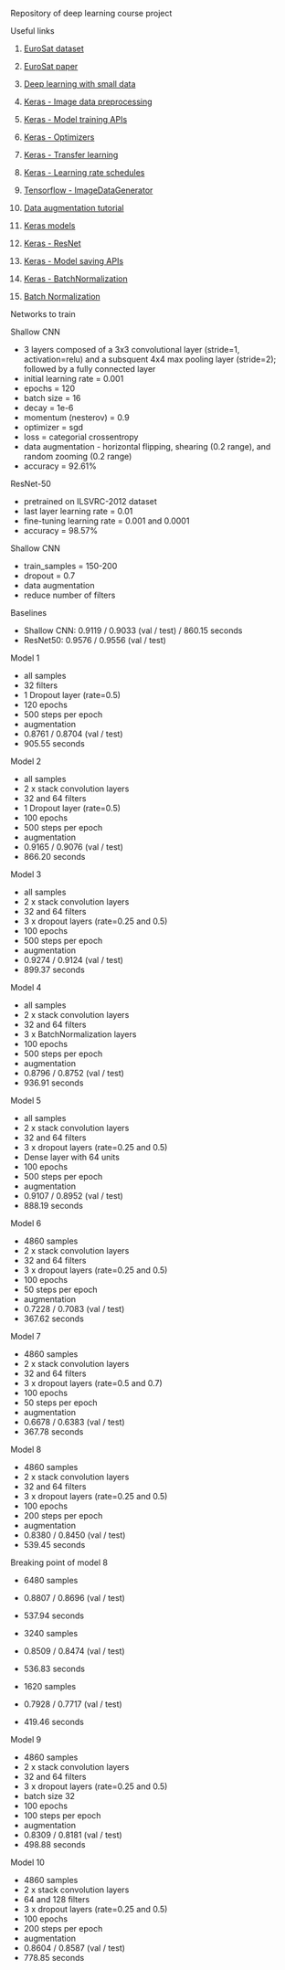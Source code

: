 Repository of deep learning course project 

Useful links

1. [EuroSat dataset](https://github.com/phelber/EuroSAT)

2. [EuroSat paper](https://ieeexplore.ieee.org/document/8519248) 

3. [Deep learning with small data](https://arxiv.org/pdf/2003.12843.pdf)

4. [Keras - Image data preprocessing](https://keras.io/api/preprocessing/image/)

5. [Keras - Model training APIs](https://keras.io/api/models/model_training_apis/) 

6. [Keras - Optimizers](https://keras.io/api/optimizers/)

7. [Keras - Transfer learning](https://keras.io/guides/transfer_learning/) 

8. [Keras - Learning rate schedules](https://keras.io/api/optimizers/learning_rate_schedules/)

9. [Tensorflow - ImageDataGenerator](https://www.tensorflow.org/api_docs/python/tf/keras/preprocessing/image/ImageDataGenerator) 

10. [Data augmentation tutorial](https://machinelearningmastery.com/how-to-configure-image-data-augmentation-when-training-deep-learning-neural-networks/)

11. [Keras models](https://keras.io/api/applications/)

11. [Keras - ResNet](https://keras.io/api/applications/resnet/) 

12. [Keras - Model saving APIs](https://keras.io/api/models/model_saving_apis/#savemodel-function)

13. [Keras - BatchNormalization](https://keras.io/api/layers/normalization_layers/batch_normalization/) 

14. [Batch Normalization](https://machinelearningmastery.com/batch-normalization-for-training-of-deep-neural-networks/)

Networks to train

Shallow CNN 
- 3 layers composed of a 3x3 convolutional layer (stride=1, activation=relu) and a subsquent 4x4 max pooling layer (stride=2); followed by a fully connected layer 
- initial learning rate = 0.001
- epochs = 120 
- batch size = 16 
- decay = 1e-6 
- momentum (nesterov) = 0.9 
- optimizer = sgd 
- loss = categorial crossentropy 
- data augmentation - horizontal flipping, shearing (0.2 range), and random zooming (0.2 range)
- accuracy = 92.61%

ResNet-50 
- pretrained on ILSVRC-2012 dataset
- last layer learning rate = 0.01
- fine-tuning learning rate = 0.001 and 0.0001 
- accuracy = 98.57%

Shallow CNN 
- train_samples = 150-200 
- dropout = 0.7
- data augmentation 
- reduce number of filters

Baselines 
- Shallow CNN: 0.9119 / 0.9033 (val / test) / 860.15 seconds
- ResNet50: 0.9576 / 0.9556 (val / test)

Model 1 
- all samples
- 32 filters 
- 1 Dropout layer (rate=0.5)
- 120 epochs 
- 500 steps per epoch
- augmentation 
- 0.8761 / 0.8704 (val / test)
- 905.55 seconds

Model 2 
- all samples
- 2 x stack convolution layers 
- 32 and 64 filters
- 1 Dropout layer (rate=0.5)
- 100 epochs 
- 500 steps per epoch
- augmentation 
- 0.9165 / 0.9076 (val / test)
- 866.20 seconds

Model 3 
- all samples
- 2 x stack convolution layers 
- 32 and 64 filters
- 3 x dropout layers (rate=0.25 and 0.5)
- 100 epochs 
- 500 steps per epoch
- augmentation 
- 0.9274 / 0.9124 (val / test)
- 899.37 seconds

Model 4
- all samples
- 2 x stack convolution layers 
- 32 and 64 filters
- 3 x BatchNormalization layers
- 100 epochs 
- 500 steps per epoch
- augmentation 
- 0.8796 / 0.8752 (val / test)
- 936.91 seconds 

Model 5
- all samples
- 2 x stack convolution layers 
- 32 and 64 filters
- 3 x dropout layers (rate=0.25 and 0.5)
- Dense layer with 64 units
- 100 epochs 
- 500 steps per epoch
- augmentation 
- 0.9107 / 0.8952 (val / test)
- 888.19 seconds 

Model 6
- 4860 samples
- 2 x stack convolution layers 
- 32 and 64 filters
- 3 x dropout layers (rate=0.25 and 0.5)
- 100 epochs 
- 50 steps per epoch
- augmentation 
- 0.7228 / 0.7083 (val / test)
- 367.62 seconds

Model 7
- 4860 samples
- 2 x stack convolution layers 
- 32 and 64 filters
- 3 x dropout layers (rate=0.5 and 0.7)
- 100 epochs 
- 50 steps per epoch
- augmentation 
- 0.6678 / 0.6383 (val / test)
- 367.78 seconds 

Model 8
- 4860 samples
- 2 x stack convolution layers 
- 32 and 64 filters
- 3 x dropout layers (rate=0.25 and 0.5)
- 100 epochs 
- 200 steps per epoch
- augmentation 
- 0.8380 / 0.8450 (val / test)
- 539.45 seconds 

Breaking point of model 8 

- 6480 samples 
- 0.8807 / 0.8696 (val / test) 
- 537.94 seconds 

- 3240 samples 
- 0.8509 / 0.8474 (val / test) 
- 536.83 seconds 

- 1620 samples 
- 0.7928 / 0.7717 (val / test) 
- 419.46 seconds

Model 9
- 4860 samples
- 2 x stack convolution layers 
- 32 and 64 filters
- 3 x dropout layers (rate=0.25 and 0.5)
- batch size 32
- 100 epochs 
- 100 steps per epoch
- augmentation 
- 0.8309 / 0.8181 (val / test)
- 498.88 seconds

Model 10 
- 4860 samples
- 2 x stack convolution layers 
- 64 and 128 filters
- 3 x dropout layers (rate=0.25 and 0.5)
- 100 epochs 
- 200 steps per epoch
- augmentation 
- 0.8604 / 0.8587 (val / test)
- 778.85 seconds 

